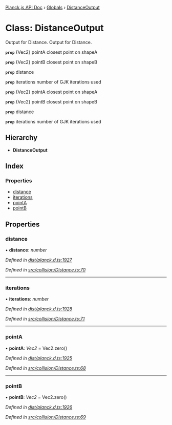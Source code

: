[Planck.js API Doc](../README.md) › [Globals](../globals.md) › [DistanceOutput](distanceoutput.md)

# Class: DistanceOutput

Output for Distance.
Output for Distance.

**`prop`** {Vec2} pointA closest point on shapeA

**`prop`** {Vec2} pointB closest point on shapeB

**`prop`** distance

**`prop`** iterations number of GJK iterations used

**`prop`** {Vec2} pointA closest point on shapeA

**`prop`** {Vec2} pointB closest point on shapeB

**`prop`** distance

**`prop`** iterations number of GJK iterations used

## Hierarchy

* **DistanceOutput**

## Index

### Properties

* [distance](distanceoutput.md#distance)
* [iterations](distanceoutput.md#iterations)
* [pointA](distanceoutput.md#pointa)
* [pointB](distanceoutput.md#pointb)

## Properties

###  distance

• **distance**: *number*

*Defined in [dist/planck.d.ts:1927](https://github.com/shakiba/planck.js/blob/7e469c4/dist/planck.d.ts#L1927)*

*Defined in [src/collision/Distance.ts:70](https://github.com/shakiba/planck.js/blob/7e469c4/src/collision/Distance.ts#L70)*

___

###  iterations

• **iterations**: *number*

*Defined in [dist/planck.d.ts:1928](https://github.com/shakiba/planck.js/blob/7e469c4/dist/planck.d.ts#L1928)*

*Defined in [src/collision/Distance.ts:71](https://github.com/shakiba/planck.js/blob/7e469c4/src/collision/Distance.ts#L71)*

___

###  pointA

• **pointA**: *Vec2* = Vec2.zero()

*Defined in [dist/planck.d.ts:1925](https://github.com/shakiba/planck.js/blob/7e469c4/dist/planck.d.ts#L1925)*

*Defined in [src/collision/Distance.ts:68](https://github.com/shakiba/planck.js/blob/7e469c4/src/collision/Distance.ts#L68)*

___

###  pointB

• **pointB**: *Vec2* = Vec2.zero()

*Defined in [dist/planck.d.ts:1926](https://github.com/shakiba/planck.js/blob/7e469c4/dist/planck.d.ts#L1926)*

*Defined in [src/collision/Distance.ts:69](https://github.com/shakiba/planck.js/blob/7e469c4/src/collision/Distance.ts#L69)*
